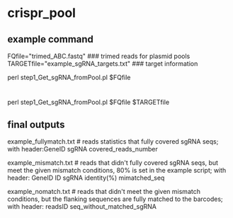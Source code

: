 # crispr_pool

## example command
FQfile="trimed_ABC.fastq"   ### trimed reads for plasmid pools
TARGETfile="example_sgRNA_targets.txt"   ### target information

perl step1_Get_sgRNA_fromPool.pl $FQfile
#
perl step1_Get_sgRNA_fromPool.pl $FQfile $TARGETfile


## final outputs
example_fullymatch.txt # reads statistics that fully covered sgRNA seqs; with header:GeneID	sgRNA	covered_reads_number

example_mismatch.txt # reads that didn't fully covered sgRNA seqs, but meet the given mismatch conditions, 80% is set in the example script; with header: GeneID	ID	sgRNA	identity(%)	mimatched_seq

example_nomatch.txt #  reads that didn't meet the given mismatch conditions, but the flanking sequences are fully matched to the barcodes; with header: readsID	seq_without_matched_sgRNA
